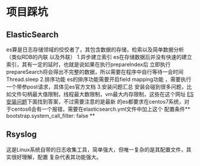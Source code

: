 # 项目踩坑
## ElasticSearch
es算是日志存储领域的佼佼者了，其包含数据的存储，检索以及简单数据分析（类似RDB的内联
以及外联）
1.异步建立索引
es在存储数据后并没有快速的建立索引，其有一定的延时，也就是说如果在执行prepareIndex后
立即执行prepareSearch将会得出不完整的数据，所以需要在程序中自行等待一会时间Thread.sleep
2.排序功能
es的排序功能需要开启field mapping功能 ，需要执行一个带参post请求，具体见es官方文档
3.安装问题汇总
安装会碰到很多问题，比如文件句柄最大值限制，线程最大数限制，vm最大内存限制，这些在这个网址
[ES 安装问题](http://www.jianshu.com/p/4c6f9361565b)下面找到答案，不过需要注意的是最新
的es都要求在centos7系统，对于centos6会有一个报错，需要在elasticsearch.yml文件中加上这个
配置条件** bootstrap.system_call_filter: false **
## Rsyslog
这是Linux系统自带的日志收集工具，简单强大，但唯一复杂的是其配置文件，其实很好理解，配置
复杂代表其功能强大。
